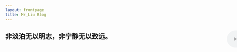 ```yaml
---
layout: frontpage
title: Mr_Liu Blog
---
```


<div>
<h2>非淡泊无以明志，非宁静无以致远。</h2>
</div>
<div style="position:absolute;margin-top:-3.5em;margin-left:50em;">
<audio controls="controls" autobuffer="true">
  <source src="/static/Home.mp3" type="audio/mp3" />
</audio>
</div>